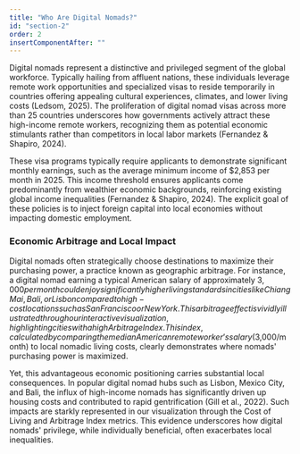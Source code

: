 ```yaml
---
title: "Who Are Digital Nomads?"
id: "section-2"
order: 2
insertComponentAfter: ""
---
```



Digital nomads represent a distinctive and privileged segment of the global workforce. Typically hailing from affluent nations, these individuals leverage remote work opportunities and specialized visas to reside temporarily in countries offering appealing cultural experiences, climates, and lower living costs (Ledsom, 2025). The proliferation of digital nomad visas across more than 25 countries underscores how governments actively attract these high-income remote workers, recognizing them as potential economic stimulants rather than competitors in local labor markets (Fernandez & Shapiro, 2024).

These visa programs typically require applicants to demonstrate significant monthly earnings, such as the average minimum income of $2,853 per month in 2025. This income threshold ensures applicants come predominantly from wealthier economic backgrounds, reinforcing existing global income inequalities (Fernandez & Shapiro, 2024). The explicit goal of these policies is to inject foreign capital into local economies without impacting domestic employment.


### Economic Arbitrage and Local Impact

Digital nomads often strategically choose destinations to maximize their purchasing power, a practice known as geographic arbitrage. For instance, a digital nomad earning a typical American salary of approximately $3,000 per month could enjoy significantly higher living standards in cities like Chiang Mai, Bali, or Lisbon compared to high-cost locations such as San Francisco or New York. This arbitrage effect is vividly illustrated through our interactive visualization, highlighting cities with a high Arbitrage Index. This index, calculated by comparing the median American remote worker’s salary ($3,000/month) to local nomadic living costs, clearly demonstrates where nomads' purchasing power is maximized.

Yet, this advantageous economic positioning carries substantial local consequences. In popular digital nomad hubs such as Lisbon, Mexico City, and Bali, the influx of high-income nomads has significantly driven up housing costs and contributed to rapid gentrification (Gill et al., 2022). Such impacts are starkly represented in our visualization through the Cost of Living and Arbitrage Index metrics. This evidence underscores how digital nomads' privilege, while individually beneficial, often exacerbates local inequalities.